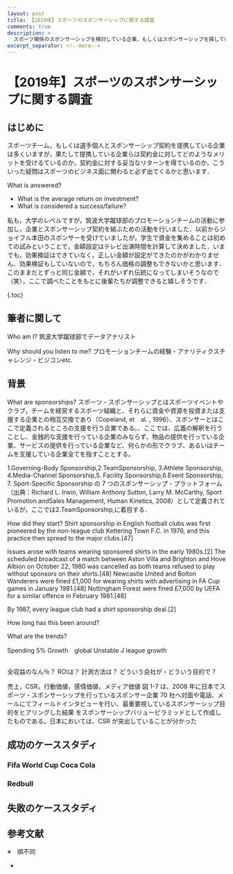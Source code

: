 ```yaml
---
layout: post
title: 【2019年】スポーツのスポンサーシップに関する調査
comments: true
description: >
  スポーツ関係のスポンサーシップを検討している企業，もしくはスポンサーシップを探しているスポーツチームに向けて両者がwin-winになる方法を調査しました．
excerpt_separator: <!--more-->
---
```


# 【2019年】スポーツのスポンサーシップに関する調査

## はじめに
スポーツチーム，もしくは選手個人とスポンサーシップ契約を提携している企業は多くいますが，果たして提携している企業らは契約金に対してどのようなメリットを受けるているのか，契約金に対する妥当なリターンを得ているのか，こういった疑問はスポーツのビジネス面に関わると必ず出てくるかと思います．

What is answered?

- What is the average return on investment?
- What is considered a success/failure?


私も，大学のレベルですが，筑波大学蹴球部のプロモーションチームの活動に参加し，企業とスポンサーシップ契約を結ぶための活動を行いました．以前からジョイフル本田のスポンサーを受けていましたが，学生で資金を集めることは初めての試みということで，金額設定はテレビ出演時間を計算して決めました．いまでも，効果検証はできていなく，正しい金額が設定ができたのかがわかりません．効果検証もしていないので，もちろん価格の調整もできないかと思います．このままだとずっと同じ金額で，それがいずれ伝統になってしまいそうなので（笑），ここで調べたことをもとに後輩たちが調整できると嬉しそうです．

{.toc}

## 筆者に関して

Who am I? 
筑波大学蹴球部でデータアナリスト

Why should you listen to me?
プロモーションチームの経験・アナリティクスチャレンジ・ビジコンetc.　

## 背景

What are sponsorships?
スポーツ・スポンサーシップとはスポーツイベントやクラブ，チームを経営するスポーツ組織と、それらに資金や資源を投資または支援する企業との相互交換であり（Copeland, et　al. , 1996）、スポンサーとはここで定義されるところの支援を行う企業である。、ここでは、広義の解釈を行うことし、金銭的な支援を行っている企業のみならず、物品の提供を行っている企業、サービスの提供を行っている企業など、何らかの形でクラブ、あるいはチームを支援している企業全てを指すこととする。

1.Governing-Body Sponsorship,2.TeamSponsorship, 3.Athlete Sponsorship, 4.Media-Channel Sponsorship,5. Facility Sponsorship,6.Event Sponsorship, 7. Sport-Specific Sponsorship の 7 つのスポンサーシップ・プラットフォーム（出典：Richard L. Irwin, William Anthony Sutton, Larry M. McCarthy, Sport Promotion andSales Management, Human Kinetics, 2008）として定義されているが，ここでは2.TeamSponsorship,に着目する．

How did they start?
Shirt sponsorship in English football clubs was first pioneered by the non-league club Kettering Town F.C. in 1976, and this practice then spread to the major clubs.[47]

Issues arose with teams wearing sponsored shirts in the early 1980s.[2] The scheduled broadcast of a match between Aston Villa and Brighton and Hove Albion on October 22, 1980 was cancelled as both teams refused to play without sponsors on their shirts.[48] Newcastle United and Bolton Wanderers were fined £1,000 for wearing shirts with advertising in FA Cup games in January 1981.[48] Nottingham Forest were fined £7,000 by UEFA for a similar offence in February 1981.[48]

By 1987, every league club had a shirt sponsorship deal.[2]



How long has this been around?

What are the trends?

Spending
    5% Growth　global
    Unstable J league growth




## 

全収益のなん％？
ROIは？
計測方法は？
どういう会社が・どういう目的で？

売上，CSR，行動価値，感情価値，メディア価値
図 1-7 は、2008 年に日本でスポーツ・スポンサーシップを行っているスポンサー企業 70 社へ対面や電話、メールにてフィールドインタビューを行い、最重要視しているスポンサーシップ目的をヒアリングした結果
をスポンサーシップバリューピラミッドとして作成したものである。日本においては、CSR が突出していることが分かった


## 成功のケーススタディ

### Fifa World Cup Coca Cola

### Redbull

## 失敗のケーススタディ


## 参考文献
※　順不同

-
